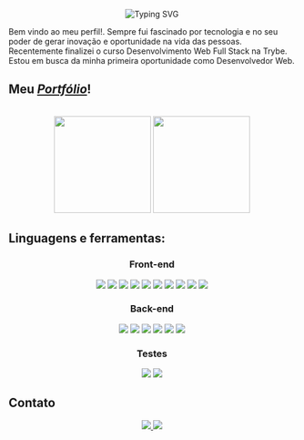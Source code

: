 <p align="center">
  <img src="https://readme-typing-svg.herokuapp.com?color=0099FF&size=30&center=true&vCenter=true&width=500&height=100&lines=Hi!+I'm+Michael+Robert;Welcome+to+my+portfolio" alt="Typing SVG">
</p>
Bem vindo ao meu perfil!. Sempre fui fascinado por tecnologia e no seu poder de gerar inovação e oportunidade na vida das pessoas. Recentemente finalizei o curso Desenvolvimento Web Full Stack na Trybe. Estou em busca da minha primeira oportunidade como Desenvolvedor Web.
</p>
<h2>Meu <a href="https://michaelrobertt.github.io/" target="_blank"><i>Portfólio</i></a>!</h2>
<br/>
<div align="center">
  <img height="170em" src="https://github-readme-stats.vercel.app/api?username=michaelrobertt&title_color=4db5ff&icon_color=4db5ff&text_color=fff&bg_color=1f1f38&border_color=4db5ff&show_icons=true"/>
<img height="170em" src="https://github-readme-stats.vercel.app/api/top-langs/?username=michaelrobertt&layout=compact&langs_count=7&title_color=4db5ff&icon_color=4db5ff&text_color=fff&bg_color=1f1f38&border_color=4db5ff&show_icons=true"/>
</div>

## Linguagens e ferramentas:
  <div align="center">
    <h3>Front-end</h3>
    <img src="https://img.shields.io/badge/javascript-%23323330.svg?style=for-the-badge&logo=javascript&logoColor=%23F7DF1E"/>
    <img src="https://img.shields.io/badge/typescript-%23007ACC.svg?style=for-the-badge&logo=typescript&logoColor=white"/>
    <img src="https://img.shields.io/badge/css3-%231572B6.svg?style=for-the-badge&logo=css3&logoColor=white"/>
    <img src="https://img.shields.io/badge/html5-%23E34F26.svg?style=for-the-badge&logo=html5&logoColor=white"/>
    <img src="https://img.shields.io/badge/git-%23F05033.svg?style=for-the-badge&logo=git&logoColor=white"/>
    <img src="https://img.shields.io/badge/react-%2320232a.svg?style=for-the-badge&logo=react&logoColor=%2361DAFB"/>
    <img src="https://img.shields.io/badge/redux-%23593d88.svg?style=for-the-badge&logo=redux&logoColor=white"/>
    <img src="https://img.shields.io/badge/React_Router-CA4245?style=for-the-badge&logo=react-router&logoColor=white"/>
    <img src="https://img.shields.io/badge/Next-black?style=for-the-badge&logo=next.js&logoColor=white"/>
    <img src="https://img.shields.io/badge/SASS-hotpink.svg?style=for-the-badge&logo=SASS&logoColor=white"/>
    <h3>Back-end</h3>
    <img src="https://img.shields.io/badge/node.js-6DA55F?style=for-the-badge&logo=node.js&logoColor=white"/>
    <img src="https://img.shields.io/badge/express.js-%23404d59.svg?style=for-the-badge&logo=express&logoColor=%2361DAFB"/>
    <img src="https://img.shields.io/badge/heroku-%23430098.svg?style=for-the-badge&logo=heroku&logoColor=white"/>
    <img src="https://img.shields.io/badge/JWT-black?style=for-the-badge&logo=JSON%20web%20tokens"/>
    <img src="https://img.shields.io/badge/Sequelize-52B0E7?style=for-the-badge&logo=Sequelize&logoColor=white"/>
    <img src="https://img.shields.io/badge/postgres-%23316192.svg?style=for-the-badge&logo=postgresql&logoColor=white"/>
    <h3>Testes</h3>
    <img src="https://img.shields.io/badge/-jest-%23C21325?style=for-the-badge&logo=jest&logoColor=white"/>
    <img src="https://img.shields.io/badge/-TestingLibrary-%23E33332?style=for-the-badge&logo=testing-library&logoColor=white"/>
  </div>
</body>

## Contato
  <div align="center">
    <a href="https://www.linkedin.com/in/michaelrobertdev/">
      <img src="https://img.shields.io/badge/linkedin-%230077B5.svg?style=for-the-badge&logo=linkedin&logoColor=white" />
    </a>
    <a href="mailto:michaelro0913@gmail.com">
      <img src="https://img.shields.io/badge/Microsoft_Outlook-0078D4?style=for-the-badge&logo=microsoft-outlook&logoColor=white" />
    </a>
  </div>
